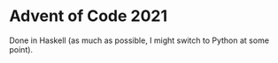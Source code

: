 # Advent of Code 2021

Done in Haskell (as much as possible, I might switch to Python at some point).
